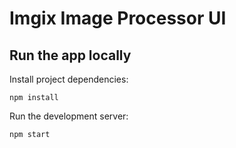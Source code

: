 # Imgix Image Processor UI

## Run the app locally

Install project dependencies:

`npm install`

Run the development server:

`npm start`
